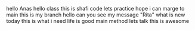 hello Anas
hello class
this is shafi code
lets practice 
hope i can marge to main
this is my branch
hello can you see my message "Rita"
what is new today
this is what i need
life is good
main method
lets talk
this is awesome